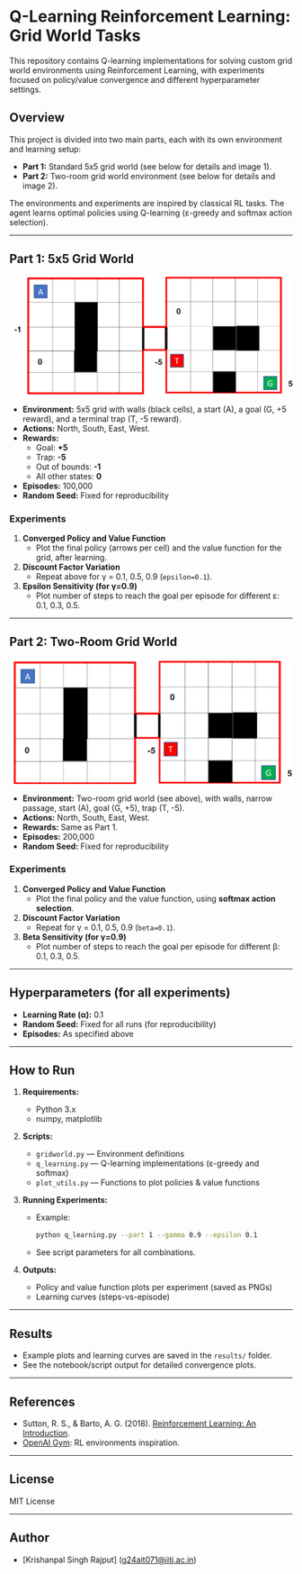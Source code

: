 # Q-Learning Reinforcement Learning: Grid World Tasks

This repository contains Q-learning implementations for solving custom grid world environments using Reinforcement Learning, with experiments focused on policy/value convergence and different hyperparameter settings.

## Overview

This project is divided into two main parts, each with its own environment and learning setup:

- **Part 1:** Standard 5x5 grid world (see below for details and image 1).
- **Part 2:** Two-room grid world environment (see below for details and image 2).

The environments and experiments are inspired by classical RL tasks. The agent learns optimal policies using Q-learning (ε-greedy and softmax action selection).

---

## Part 1: 5x5 Grid World

![Grid World 1](./Part1.png)

- **Environment:** 5x5 grid with walls (black cells), a start (A), a goal (G, +5 reward), and a terminal trap (T, -5 reward).
- **Actions:** North, South, East, West.
- **Rewards:**
  - Goal: **+5**
  - Trap: **-5**
  - Out of bounds: **-1**
  - All other states: **0**
- **Episodes:** 100,000
- **Random Seed:** Fixed for reproducibility

### Experiments

1. **Converged Policy and Value Function**
    - Plot the final policy (arrows per cell) and the value function for the grid, after learning.
2. **Discount Factor Variation**
    - Repeat above for γ = 0.1, 0.5, 0.9 (`epsilon=0.1`).
3. **Epsilon Sensitivity (for γ=0.9)**
    - Plot number of steps to reach the goal per episode for different ε: 0.1, 0.3, 0.5.

---

## Part 2: Two-Room Grid World

![Grid World 2](./Part2.png)

- **Environment:** Two-room grid world (see above), with walls, narrow passage, start (A), goal (G, +5), trap (T, -5).
- **Actions:** North, South, East, West.
- **Rewards:** Same as Part 1.
- **Episodes:** 200,000
- **Random Seed:** Fixed for reproducibility

### Experiments

1. **Converged Policy and Value Function**
    - Plot the final policy and the value function, using **softmax action selection**.
2. **Discount Factor Variation**
    - Repeat for γ = 0.1, 0.5, 0.9 (`beta=0.1`).
3. **Beta Sensitivity (for γ=0.9)**
    - Plot number of steps to reach the goal per episode for different β: 0.1, 0.3, 0.5.

---

## Hyperparameters (for all experiments)

- **Learning Rate (α):** 0.1
- **Random Seed:** Fixed for all runs (for reproducibility)
- **Episodes:** As specified above

---

## How to Run

1. **Requirements:**  
   - Python 3.x
   - numpy, matplotlib

2. **Scripts:**  
   - `gridworld.py` — Environment definitions
   - `q_learning.py` — Q-learning implementations (ε-greedy and softmax)
   - `plot_utils.py` — Functions to plot policies & value functions

3. **Running Experiments:**  
   - Example:  
     ```bash
     python q_learning.py --part 1 --gamma 0.9 --epsilon 0.1
     ```
   - See script parameters for all combinations.

4. **Outputs:**  
   - Policy and value function plots per experiment (saved as PNGs)
   - Learning curves (steps-vs-episode)

---

## Results

- Example plots and learning curves are saved in the `results/` folder.
- See the notebook/script output for detailed convergence plots.

---

## References

- Sutton, R. S., & Barto, A. G. (2018). [Reinforcement Learning: An Introduction](http://incompleteideas.net/book/the-book.html).
- [OpenAI Gym](https://gym.openai.com/): RL environments inspiration.

---

## License

MIT License

---

## Author

- [Krishanpal Singh Rajput] (g24ait071@iitj.ac.in)
